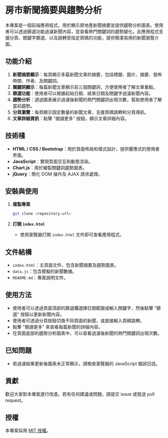 # 房市新聞摘要與趨勢分析

本專案是一個前端應用程式，用於顯示房地產新聞摘要並提供趨勢分析圖表。使用者可以透過篩選功能過濾新聞內容，並查看熱門關鍵詞的趨勢變化。此應用程式支援分頁、關鍵字篩選、以及跳轉至指定頁碼的功能，提供簡潔易用的新聞瀏覽介面。

## 功能介紹

1. **新聞摘要顯示**：每頁顯示多篇新聞文章的摘要，包括標題、圖片、摘要、發佈時間、作者、及關鍵詞。
2. **關鍵詞顯示**：每篇新聞文章顯示前三個關鍵詞，方便使用者了解文章重點。
3. **篩選功能**：使用者可以根據起始日期、結束日期及關鍵字過濾新聞內容。
4. **趨勢分析**：透過圖表展示過濾後新聞的熱門關鍵詞出現次數，幫助使用者了解當前趨勢。
5. **分頁瀏覽**：每頁顯示固定數量的新聞文章，支援頁碼跳轉和分頁導航。
6. **文章詳細資訊**：點擊 "閱讀更多" 按鈕，顯示文章詳細內容。

## 技術棧

- **HTML / CSS / Bootstrap**：用於頁面佈局和樣式設計，提供響應式的使用者界面。
- **JavaScript**：實現頁面交互和動態渲染。
- **Chart.js**：用於繪製關鍵詞趨勢圖表。
- **jQuery**：簡化 DOM 操作及 AJAX 請求處理。

## 安裝與使用

1. **複製專案**
   ```sh
   git clone <repository-url>
   ```

2. **打開 `index.html`**
   - 使用瀏覽器打開 `index.html` 文件即可查看應用程式。

## 文件結構

- `index.html`：主頁面文件，包含新聞摘要及趨勢圖表。
- `data.js`：包含模擬的新聞數據。
- `README.md`：專案說明文件。

## 使用方法

- 使用者可以透過頁面頂部的篩選欄選擇日期範圍或輸入關鍵字，然後點擊 "篩選" 按鈕以更新新聞內容。
- 使用者可透過分頁按鈕切換不同頁面的新聞，或直接輸入頁碼跳轉。
- 點擊 "閱讀更多" 來查看每篇新聞的詳細內容。
- 在頁面底部的趨勢分析圖表中，可以查看過濾後新聞的熱門關鍵詞出現次數。

## 已知問題

- 若過濾結果更新後圖表未正常顯示，請檢查瀏覽器的 JavaScript 錯誤日誌。

## 貢獻

歡迎大家對本專案進行改進。若有任何建議或問題，請提交 issue 或發送 pull request。

## 授權

本專案採用 [MIT 授權](LICENSE)。

